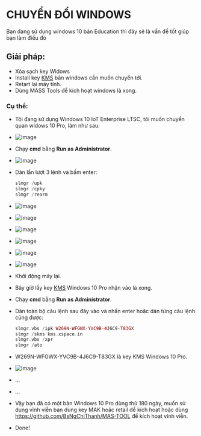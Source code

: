 # CHUYỂN ĐỔI WINDOWS #
Bạn đang sử dụng windows 10 bản Education thì đây sẽ là vấn đề tốt giúp bạn làm điều đó

## Giải pháp: ##
  - Xóa sạch key Widows
  - Install key [KMS](https://github.com/BsNgChiThanh/KeyKMS) bản windows cần muốn chuyển tới.
  - Retart lại máy tính.
  - Dùng MASS Tools để kích hoạt windows là xong.

### Cụ thể: ###
  - Tôi đang sử dụng Windows 10 IoT Enterprise LTSC, tôi muốn chuyển quan widows 10 Pro, làm như sau:
  - ![image](https://github.com/BsNgChiThanh/ChuyenDoiWindows/assets/82578024/f358d99c-f453-488e-be51-77a90c5186f1)
  - Chạy **cmd** bằng **Run as Administrator**.
  - ![image](https://github.com/BsNgChiThanh/ChuyenDoiWindows/assets/82578024/318e3df7-7440-49a0-801c-3fc6b6894573)
  - Dán lần lượt 3 lệnh và bấm enter:

    ```php
    slmgr /upk
    slmgr /cpky
    slmgr /rearm
    ```
  - ![image](https://github.com/BsNgChiThanh/ChuyenDoiWindows/assets/82578024/688ee126-b15e-401c-85fd-761b07a37a82)
  - ![image](https://github.com/BsNgChiThanh/ChuyenDoiWindows/assets/82578024/0518f962-3f7a-4b14-8054-d15bf8380d80)
  - ![image](https://github.com/BsNgChiThanh/ChuyenDoiWindows/assets/82578024/597e38bf-5cd0-4790-b4a0-5916e95e0e6b)
  - ![image](https://github.com/BsNgChiThanh/ChuyenDoiWindows/assets/82578024/825b1e81-04d6-4b6e-8393-9301e2214a55)
  - ![image](https://github.com/BsNgChiThanh/ChuyenDoiWindows/assets/82578024/adf64eed-9522-4ce4-bef4-156522357334)
  - ![image](https://github.com/BsNgChiThanh/ChuyenDoiWindows/assets/82578024/3e7a5ce0-d723-4cf8-af2c-a28b9ba2d990)
  - Khởi động máy lại.
  - Bây giờ lấy key [KMS](https://github.com/BsNgChiThanh/KeyKMS) Windows 10 Pro nhận vào là xong.
  - Chạy **cmd** bằng **Run as Administrator**.
  - Dán toàn bộ câu lệnh sau đây vào và nhấn enter hoặc dán từng câu lệnh cũng được:
    ```php
    slmgr.vbs /ipk W269N-WFGWX-YVC9B-4J6C9-T83GX
    slmgr /skms kms.xspace.in
    slmgr.vbs /xpr
    slmgr /ato
    ```
  - W269N-WFGWX-YVC9B-4J6C9-T83GX là key KMS Windows 10 Pro.
  - ![image](https://github.com/BsNgChiThanh/ChuyenDoiWindows/assets/82578024/e8e31e3e-7d31-4a15-a82b-8f33377bc674)
  - ...
  - ...
  - Vậy bạn đã có một bản Windows 10 Pro dùng thử 180 ngày, muốn sử dụng vĩnh viễn bạn dùng key MAK hoặc retail để kích hoạt hoặc dùng https://github.com/BsNgChiThanh/MAS-TOOL để kích hoạt vĩnh viễn.
  - Done!

  






    



